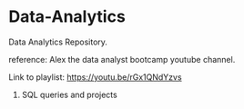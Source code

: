 # Data-Analytics
Data Analytics Repository.

reference: Alex the data analyst bootcamp youtube channel. <br>

Link to playlist: https://youtu.be/rGx1QNdYzvs <br>

1. SQL queries and projects

